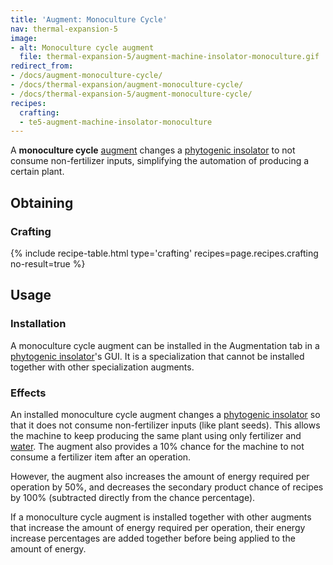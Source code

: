 ```yaml
---
title: 'Augment: Monoculture Cycle'
nav: thermal-expansion-5
image:
- alt: Monoculture cycle augment
  file: thermal-expansion-5/augment-machine-insolator-monoculture.gif
redirect_from:
- /docs/augment-monoculture-cycle/
- /docs/thermal-expansion/augment-monoculture-cycle/
- /docs/thermal-expansion-5/augment-monoculture-cycle/
recipes:
  crafting:
  - te5-augment-machine-insolator-monoculture
---
```


A **monoculture cycle** [augment](/docs/1.12/thermal-expansion-5/augments/) changes a [phytogenic
insolator](/docs/1.12/thermal-expansion-5/phytogenic-insolator/) to not consume non-fertilizer inputs,
simplifying the automation of producing a certain plant.


Obtaining
---------

### Crafting
{% include recipe-table.html type='crafting' recipes=page.recipes.crafting no-result=true %}


Usage
-----

### Installation
A monoculture cycle augment can be installed in the Augmentation tab in a
[phytogenic insolator](/docs/1.12/thermal-expansion-5/phytogenic-insolator/)'s GUI. It is a
specialization that cannot be installed together with other specialization
augments.

### Effects
An installed monoculture cycle augment changes a [phytogenic
insolator](/docs/1.12/thermal-expansion-5/phytogenic-insolator/) so that it does not consume
non-fertilizer inputs (like plant seeds). This allows the machine to keep
producing the same plant using only fertilizer and
[water](https://minecraft.gamepedia.com/Water). The augment also provides a 10%
chance for the machine to not consume a fertilizer item after an operation.

However, the augment also increases the amount of energy required per operation
by 50%, and decreases the secondary product chance of recipes by 100%
(subtracted directly from the chance percentage).

If a monoculture cycle augment is installed together with other augments that
increase the amount of energy required per operation, their energy increase
percentages are added together before being applied to the amount of energy.
